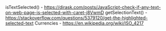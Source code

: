 isTextSelected() - https://dirask.com/posts/JavaScript-check-if-any-text-on-web-page-is-selected-with-caret-j8VwmD
getSelectionText() - https://stackoverflow.com/questions/5379120/get-the-highlighted-selected-text
Currencies - https://en.wikipedia.org/wiki/ISO_4217